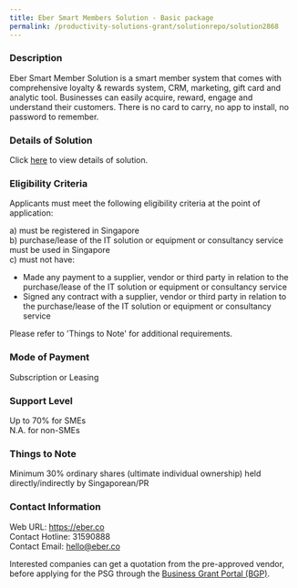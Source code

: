 ```yaml
---
title: Eber Smart Members Solution - Basic package
permalink: /productivity-solutions-grant/solutionrepo/solution2868
---
```


### Description

Eber Smart Member Solution is a smart member system that comes with comprehensive loyalty & rewards system, CRM, marketing, gift card and analytic tool. Businesses can easily acquire, reward, engage and understand their customers. There is no card to carry, no app to install, no password to remember.

### Details of Solution

Click <a href='https://www.gobusiness.gov.sg/images/psg/Eber_Smart_20210502_Desensitised_Annex_3_Part_1.pdf' target='_blank' rel='noopener'>here</a> to view details of solution.

### Eligibility Criteria

Applicants must meet the following eligibility criteria at the point of application:

a) must be registered in Singapore <br>
b) purchase/lease of the IT solution or equipment or consultancy service must be used in Singapore <br>
c) must not have:
- Made any payment to a supplier, vendor or third party in relation to the purchase/lease of the IT solution or equipment or consultancy service
- Signed any contract with a supplier, vendor or third party in relation to the purchase/lease of the IT solution or equipment or consultancy service

Please refer to 'Things to Note' for additional requirements.

### Mode of Payment
Subscription or Leasing

### Support Level
Up to 70% for SMEs <br>
N.A. for non-SMEs

### Things to Note
Minimum 30% ordinary shares (ultimate individual ownership) held directly/indirectly by Singaporean/PR

### Contact Information
Web URL: https://eber.co <br>Contact Hotline: 31590888 <br>Contact Email: hello@eber.co <br>

Interested companies can get a quotation from the pre-approved vendor, before applying for the PSG through the <a target='_blank' rel='noopener' href='https://www.businessgrants.gov.sg/'>Business Grant Portal (BGP)</a>.
